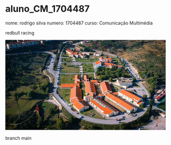 # aluno_CM_1704487
nome: rodrigo silva
numero: 1704487
curso: Comunicação Multimédia

redbull racing

![alt text](./imagens/Campus_IPG_1.jpg)


branch main
